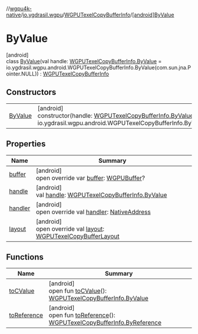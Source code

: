 //[wgpu4k-native](../../../../index.md)/[io.ygdrasil.wgpu](../../index.md)/[WGPUTexelCopyBufferInfo](../index.md)/[[android]ByValue](index.md)

# ByValue

[android]\
class [ByValue](index.md)(val handle: [WGPUTexelCopyBufferInfo.ByValue](../../../io.ygdrasil.wgpu.android/-w-g-p-u-texel-copy-buffer-info/-by-value/index.md) = io.ygdrasil.wgpu.android.WGPUTexelCopyBufferInfo.ByValue(com.sun.jna.Pointer.NULL)) : [WGPUTexelCopyBufferInfo](../index.md)

## Constructors

| | |
|---|---|
| [ByValue](-by-value.md) | [android]<br>constructor(handle: [WGPUTexelCopyBufferInfo.ByValue](../../../io.ygdrasil.wgpu.android/-w-g-p-u-texel-copy-buffer-info/-by-value/index.md) = io.ygdrasil.wgpu.android.WGPUTexelCopyBufferInfo.ByValue(com.sun.jna.Pointer.NULL)) |

## Properties

| Name | Summary |
|---|---|
| [buffer](buffer.md) | [android]<br>open override var [buffer](buffer.md): [WGPUBuffer](../../-w-g-p-u-buffer/index.md)? |
| [handle](handle.md) | [android]<br>val [handle](handle.md): [WGPUTexelCopyBufferInfo.ByValue](../../../io.ygdrasil.wgpu.android/-w-g-p-u-texel-copy-buffer-info/-by-value/index.md) |
| [handler](handler.md) | [android]<br>open override val [handler](handler.md): [NativeAddress](../../../ffi/-native-address/index.md) |
| [layout](layout.md) | [android]<br>open override val [layout](layout.md): [WGPUTexelCopyBufferLayout](../../-w-g-p-u-texel-copy-buffer-layout/index.md) |

## Functions

| Name | Summary |
|---|---|
| [toCValue](../[android]to-c-value.md) | [android]<br>open fun [toCValue](../[android]to-c-value.md)(): [WGPUTexelCopyBufferInfo.ByValue](../../../io.ygdrasil.wgpu.android/-w-g-p-u-texel-copy-buffer-info/-by-value/index.md) |
| [toReference](../to-reference.md) | [android]<br>open fun [toReference](../to-reference.md)(): [WGPUTexelCopyBufferInfo.ByReference](../../../io.ygdrasil.wgpu.android/-w-g-p-u-texel-copy-buffer-info/-by-reference/index.md) |